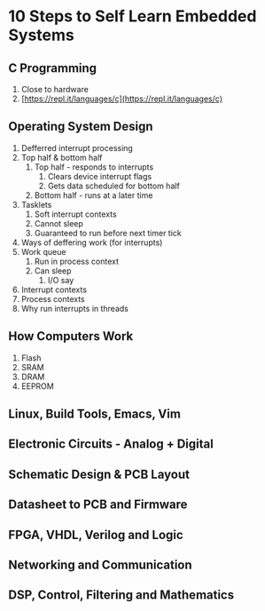 # 10 Steps to Self Learn Embedded Systems #
## C Programming ##
1. Close to hardware
2. [https://repl.it/languages/c](https://repl.it/languages/c)

## Operating System Design ##
1. Defferred interrupt processing
2. Top half & bottom half
	1. Top half - responds to interrupts
		1. Clears device interrupt flags
		2. Gets data scheduled for bottom half
	2. Bottom half - runs at a later time
3. Tasklets
	1. Soft interrupt contexts
	2. Cannot sleep
	3. Guaranteed to run before next timer tick
4. Ways of deffering work (for interrupts)
5. Work queue
	1. Run in process context
	2. Can sleep
		1. I/O say
6. Interrupt contexts
7. Process contexts
8. Why run interrupts in threads

## How Computers Work ##
1. Flash
2. SRAM
3. DRAM
4. EEPROM

## Linux, Build Tools, Emacs, Vim ##
## Electronic Circuits - Analog + Digital ##
## Schematic Design & PCB Layout ##
## Datasheet to PCB and Firmware ##
## FPGA, VHDL, Verilog and Logic ##
## Networking and Communication ##
## DSP, Control, Filtering and Mathematics ##